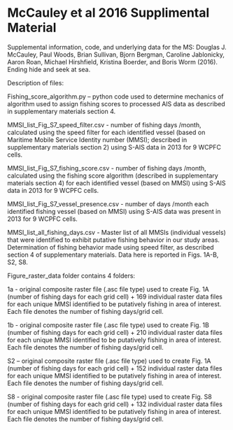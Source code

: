 # McCauley et al 2016 Supplimental Material

Supplemental information, code, and underlying data for the MS: Douglas J. McCauley, Paul Woods, Brian Sullivan, Bjorn Bergman, Caroline Jablonicky, Aaron Roan, Michael Hirshfield, Kristina Boerder, and Boris Worm (2016). Ending hide and seek at sea.

Description of files:

Fishing_score_algorithm.py – python code used to determine mechanics of algorithm used to assign fishing scores to processed AIS data as described in supplementary materials section 4.

MMSI_list_Fig_S7_speed_filter.csv - number of fishing days /month, calculated using the speed filter for each identified vessel (based on Maritime Mobile Service Identity number (MMSI); described in supplementary materials section 2) using S-AIS data in 2013 for 9 WCPFC cells.

MMSI_list_Fig_S7_fishing_score.csv - number of fishing days /month, calculated using the fishing score algorithm (described in supplementary materials section 4) for each identified vessel (based on MMSI) using S-AIS data in 2013 for 9 WCPFC cells.

MMSI_list_Fig_S7_vessel_presence.csv - number of days /month each identified fishing vessel (based on MMSI) using S-AIS data was present in 2013 for 9 WCPFC cells.

MMSI_list_all_fishing_days.csv - Master list of all MMSIs (individual vessels) that were identified to exhibit putative fishing behavior in our study areas. Determination of fishing behavior made using speed filter, as described section 4 of supplementary materials. Data here is reported in Figs. 1A-B, S2, S8.

Figure_raster_data folder contains 4 folders:

1a - original composite raster file (.asc file type) used to create Fig. 1A (number of fishing days for each grid cell) + 169  individual raster data files for each unique MMSI identified to be putatively fishing in area of interest. Each file denotes the number of fishing days/grid cell.

1b - original composite raster file (.asc file type) used to create Fig. 1B (number of fishing days for each grid cell) + 210  individual raster data files for each unique MMSI identified to be putatively fishing in area of interest. Each file denotes the number of fishing days/grid cell.

S2 – original composite raster file (.asc file type) used to create Fig. 1A (number of fishing days for each grid cell) + 152  individual raster data files for each unique MMSI identified to be putatively fishing in area of interest. Each file denotes the number of fishing days/grid cell.

S8 - original composite raster file (.asc file type) used to create Fig. S8 (number of fishing days for each grid cell) + 132  individual raster data files for each unique MMSI identified to be putatively fishing in area of interest. Each file denotes the number of fishing days/grid cell.

